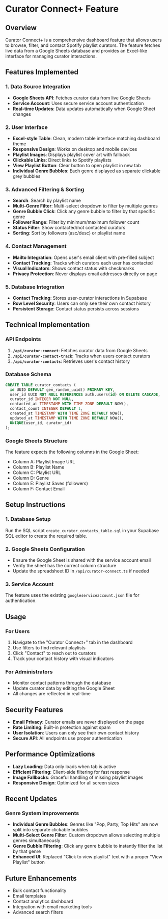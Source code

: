 # Curator Connect+ Feature

## Overview
Curator Connect+ is a comprehensive dashboard feature that allows users to browse, filter, and contact Spotify playlist curators. The feature fetches live data from a Google Sheets database and provides an Excel-like interface for managing curator interactions.

## Features Implemented

### 1. Data Source Integration
- **Google Sheets API**: Fetches curator data from live Google Sheets
- **Service Account**: Uses secure service account authentication
- **Real-time Updates**: Data updates automatically when Google Sheet changes

### 2. User Interface
- **Excel-style Table**: Clean, modern table interface matching dashboard theme
- **Responsive Design**: Works on desktop and mobile devices
- **Playlist Images**: Displays playlist cover art with fallback
- **Clickable Links**: Direct links to Spotify playlists
- **View Playlist Button**: Clear button to open playlist in new tab
- **Individual Genre Bubbles**: Each genre displayed as separate clickable grey bubbles

### 3. Advanced Filtering & Sorting
- **Search**: Search by playlist name
- **Multi-Genre Filter**: Multi-select dropdown to filter by multiple genres
- **Genre Bubble Click**: Click any genre bubble to filter by that specific genre
- **Follower Range**: Filter by minimum/maximum follower count
- **Status Filter**: Show contacted/not contacted curators
- **Sorting**: Sort by followers (asc/desc) or playlist name

### 4. Contact Management
- **Mailto Integration**: Opens user's email client with pre-filled subject
- **Contact Tracking**: Tracks which curators each user has contacted
- **Visual Indicators**: Shows contact status with checkmarks
- **Privacy Protection**: Never displays email addresses directly on page

### 5. Database Integration
- **Contact Tracking**: Stores user-curator interactions in Supabase
- **Row Level Security**: Users can only see their own contact history
- **Persistent Storage**: Contact status persists across sessions

## Technical Implementation

### API Endpoints
1. **`/api/curator-connect`**: Fetches curator data from Google Sheets
2. **`/api/curator-contact-track`**: Tracks when users contact curators
3. **`/api/curator-contacts`**: Retrieves user's contact history

### Database Schema
```sql
CREATE TABLE curator_contacts (
  id UUID DEFAULT gen_random_uuid() PRIMARY KEY,
  user_id UUID NOT NULL REFERENCES auth.users(id) ON DELETE CASCADE,
  curator_id INTEGER NOT NULL,
  contacted_at TIMESTAMP WITH TIME ZONE DEFAULT NOW(),
  contact_count INTEGER DEFAULT 1,
  created_at TIMESTAMP WITH TIME ZONE DEFAULT NOW(),
  updated_at TIMESTAMP WITH TIME ZONE DEFAULT NOW(),
  UNIQUE(user_id, curator_id)
);
```

### Google Sheets Structure
The feature expects the following columns in the Google Sheet:
- Column A: Playlist Image URL
- Column B: Playlist Name
- Column C: Playlist URL
- Column D: Genre
- Column E: Playlist Saves (followers)
- Column F: Contact Email

## Setup Instructions

### 1. Database Setup
Run the SQL script `create_curator_contacts_table.sql` in your Supabase SQL editor to create the required table.

### 2. Google Sheets Configuration
- Ensure the Google Sheet is shared with the service account email
- Verify the sheet has the correct column structure
- Update the spreadsheet ID in `/api/curator-connect.ts` if needed

### 3. Service Account
The feature uses the existing `googleserviceaccount.json` file for authentication.

## Usage

### For Users
1. Navigate to the "Curator Connect+" tab in the dashboard
2. Use filters to find relevant playlists
3. Click "Contact" to reach out to curators
4. Track your contact history with visual indicators

### For Administrators
- Monitor contact patterns through the database
- Update curator data by editing the Google Sheet
- All changes are reflected in real-time

## Security Features
- **Email Privacy**: Curator emails are never displayed on the page
- **Rate Limiting**: Built-in protection against spam
- **User Isolation**: Users can only see their own contact history
- **Secure API**: All endpoints use proper authentication

## Performance Optimizations
- **Lazy Loading**: Data only loads when tab is active
- **Efficient Filtering**: Client-side filtering for fast response
- **Image Fallbacks**: Graceful handling of missing playlist images
- **Responsive Design**: Optimized for all screen sizes

## Recent Updates

### Genre System Improvements
- **Individual Genre Bubbles**: Genres like "Pop, Party, Top Hits" are now split into separate clickable bubbles
- **Multi-Select Genre Filter**: Custom dropdown allows selecting multiple genres simultaneously
- **Genre Bubble Filtering**: Click any genre bubble to instantly filter the list by that genre
- **Enhanced UI**: Replaced "Click to view playlist" text with a proper "View Playlist" button

## Future Enhancements
- Bulk contact functionality
- Email templates
- Contact analytics dashboard
- Integration with email marketing tools
- Advanced search filters 